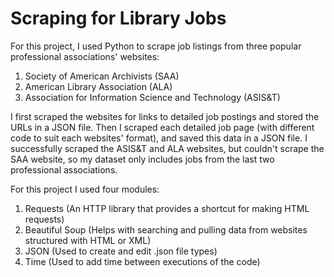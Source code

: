 # Scraping for Library Jobs
For this project, I used Python to scrape job listings from three popular professional associations' websites:

1. Society of American Archivists (SAA)
2. American Library Association (ALA)
3. Association for Information Science and Technology (ASIS&T)  

I first scraped the websites for links to detailed job postings and stored the URLs in a JSON file. Then I scraped each detailed job page (with different code to suit each websites' format), and saved this data in a JSON file. I successfully scraped the ASIS&T and ALA websites, but couldn't scrape the SAA website, so my dataset only includes jobs from the last two professional associations.

For this project I used four modules:

1. Requests  (An HTTP library that provides a shortcut for making HTML requests)
2. Beautiful Soup  (Helps with searching and pulling data from websites structured with HTML or XML)
3. JSON  (Used to create and edit .json file types)
4. Time  (Used to add time between executions of the code)
